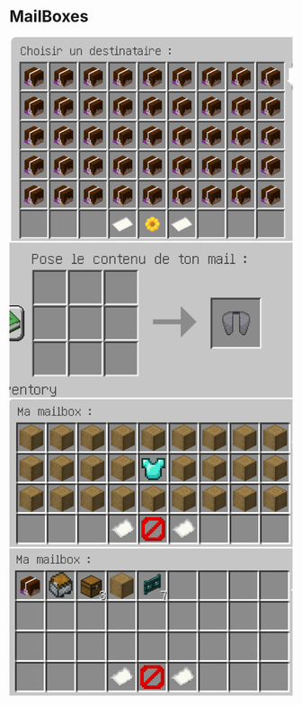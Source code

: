 # MailBoxes

![img_2.png](img_2.png)
![img_3.png](img_3.png)
![img_1.png](img_1.png)
![img.png](img.png)